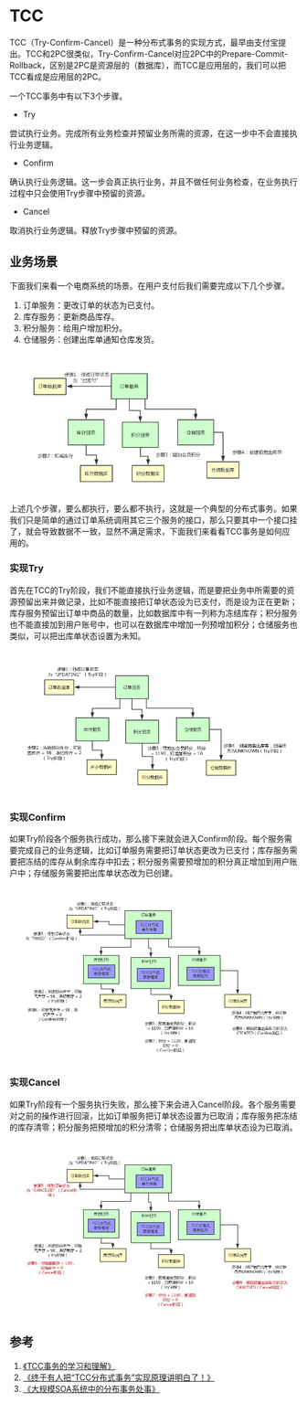 # TCC

TCC（Try-Confirm-Cancel）是一种分布式事务的实现方式，最早由支付宝提出。TCC和2PC很类似，Try-Confirm-Cancel对应2PC中的Prepare-Commit-Rollback，区别是2PC是资源层的（数据库），而TCC是应用层的，我们可以把TCC看成是应用层的2PC。

一个TCC事务中有以下3个步骤。

- Try

尝试执行业务。完成所有业务检查并预留业务所需的资源，在这一步中不会直接执行业务逻辑。

- Confirm

确认执行业务逻辑。这一步会真正执行业务，并且不做任何业务检查，在业务执行过程中只会使用Try步骤中预留的资源。

- Cancel

取消执行业务逻辑。释放Try步骤中预留的资源。

## 业务场景

下面我们来看一个电商系统的场景。在用户支付后我们需要完成以下几个步骤。

1. 订单服务：更改订单的状态为已支付。
2. 库存服务：更新商品库存。
3. 积分服务：给用户增加积分。
4. 仓储服务：创建出库单通知仓库发货。

![](resources/try_confirm_cancel_2.png)

上述几个步骤，要么都执行，要么都不执行，这就是一个典型的分布式事务。如果我们只是简单的通过订单系统调用其它三个服务的接口，那么只要其中一个接口挂了，就会导致数据不一致，显然不满足需求，下面我们来看看TCC事务是如何应用的。

### 实现Try

首先在TCC的Try阶段，我们不能直接执行业务逻辑，而是要把业务中所需要的资源预留出来并做记录，比如不能直接把订单状态设为已支付，而是设为正在更新；库存服务预留出订单中商品的数量，比如数据库中有一列称为冻结库存；积分服务也不能直接加到用户账号中，也可以在数据库中增加一列预增加积分；仓储服务也类似，可以把出库单状态设置为未知。

![](resources/try_confirm_cancel_3.png)

### 实现Confirm

如果Try阶段各个服务执行成功，那么接下来就会进入Confirm阶段。每个服务需要完成自己的业务逻辑，比如订单服务需要把订单状态更改为已支付；库存服务需要把冻结的库存从剩余库存中扣去；积分服务需要预增加的积分真正增加到用户账户中；存储服务需要把出库单状态改为已创建。

![](resources/try_confirm_cancel_4.jpeg)

### 实现Cancel

如果Try阶段有一个服务执行失败，那么接下来会进入Cancel阶段。各个服务需要对之前的操作进行回滚，比如订单服务把订单状态设置为已取消；库存服务把冻结的库存清零；积分服务把预增加的积分清零；仓储服务把出库单状态设为已取消。

![](resources/try_confirm_cancel_5.jpeg)

## 参考

1. [《TCC事务的学习和理解》](https://blog.souche.com/tccshi-wu-de-xue-xi-he-li-jie/)
2. [《终于有人把“TCC分布式事务”实现原理讲明白了！》](http://developer.51cto.com/art/201811/587425.htm)
3. [《大规模SOA系统中的分布事务处事》](resources/try_confirm_cancel_1.pdf)
